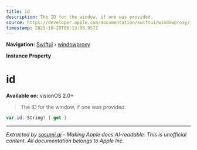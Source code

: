 ```yaml
---
title: id
description: The ID for the window, if one was provided.
source: https://developer.apple.com/documentation/swiftui/windowproxy/id
timestamp: 2025-10-29T00:13:08.957Z
---
```


**Navigation:** [Swiftui](/documentation/swiftui) › [windowproxy](/documentation/swiftui/windowproxy)

**Instance Property**

# id

**Available on:** visionOS 2.0+

> The ID for the window, if one was provided.

```swift
var id: String? { get }
```

---

*Extracted by [sosumi.ai](https://sosumi.ai) - Making Apple docs AI-readable.*
*This is unofficial content. All documentation belongs to Apple Inc.*
